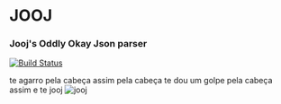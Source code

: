 # JOOJ
### Jooj's Oddly Okay Json parser
[![Build Status](https://travis-ci.com/appositum/jason.svg?branch=master)](https://travis-ci.com/joooooooooooooooooooooooooooooooooooooj/jooj)

te agarro pela cabeça assim pela cabeça te dou um golpe pela cabeça assim e te jooj
![jooj](https://i.ytimg.com/vi/aXyTKO83Nh0/maxresdefault.jpg)
